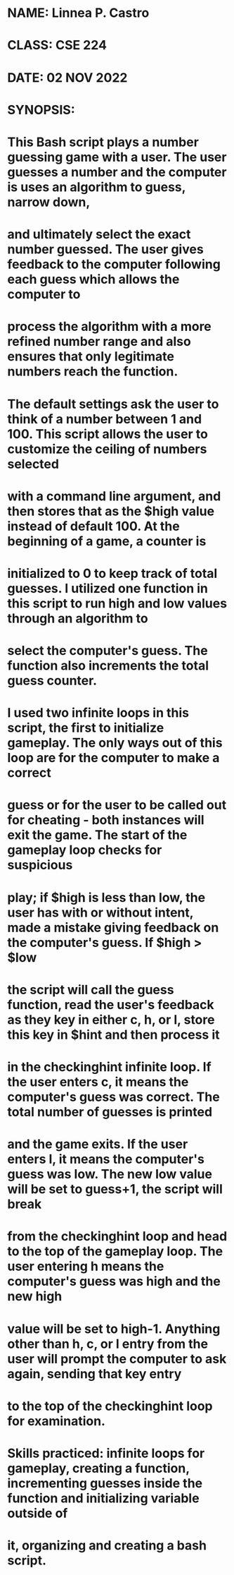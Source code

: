 # NAME: Linnea P. Castro
# CLASS: CSE 224
# DATE: 02 NOV 2022
# SYNOPSIS:

# This Bash script plays a number guessing game with a user.  The user guesses a number and the computer is uses an algorithm to guess, narrow down, 
# and ultimately select the exact number guessed.  The user gives feedback to the computer following each guess which allows the computer to 
# process the algorithm with a more refined number range and also ensures that only legitimate numbers reach the function.

# The default settings ask the user to think of a number between 1 and 100.  This script allows the user to customize the ceiling of numbers selected 
# with a command line argument, and then stores that as the $high value instead of default 100.  At the beginning of a game, a counter is
# initialized to 0 to keep track of total guesses.  I utilized one function in this script to run high and low values through an algorithm to
# select the computer's guess.  The function also increments the total guess counter. 

# I used two infinite loops in this script, the first to initialize gameplay.  The only ways out of this loop are for the computer to make a correct 
# guess or for the user to be called out for cheating - both instances will exit the game.  The start of the gameplay loop checks for suspicious
# play; if $high is less than low, the user has with or without intent, made a mistake giving feedback on the computer's guess. If $high > $low
# the script will call the guess function, read the user's feedback as they key in either c, h, or l, store this key in $hint and then process it
# in the checkinghint infinite loop.  If the user enters c, it means the computer's guess was correct.  The total number of guesses is printed 
# and the game exits.  If the user enters l, it means the computer's guess was low.  The new low value will be set to guess+1, the script will break
# from the checkinghint loop and head to the top of the gameplay loop.  The user entering h means the computer's guess was high and the new high
# value will be set to high-1.  Anything other than h, c, or l entry from the user will prompt the computer to ask again, sending that key entry
# to the top of the checkinghint loop for examination. 

# Skills practiced: infinite loops for gameplay, creating a function, incrementing guesses inside the function and initializing variable outside of 
# it, organizing and creating a bash script.   
